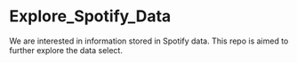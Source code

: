# Explore_Spotify_Data
We are interested in information stored in Spotify data. This repo is aimed to further explore the data select.
